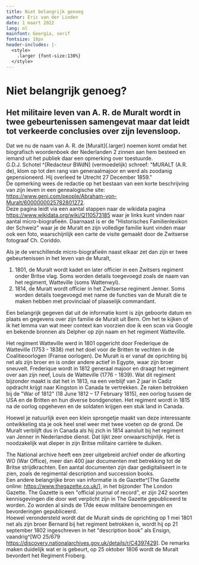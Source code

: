 ```yaml
---
title: Niet belangrijk genoeg
author: Eric van der Linden
date: 1 maart 2022
lang: nl
mainfont: Georgia, serif
fontsize: 18px
header-includes: |-
  <style>
    .larger {font-size:130%}
  </style>
---
```


# Niet belangrijk genoeg?

## Het militaire leven van A. R. de Muralt wordt in twee gebeurtenissen samengevat maar dat leidt tot verkeerde conclusies over zijn levensloop.

Dat we nu de naam van A. R. de [Muralt]{.larger} noemen komt omdat het biografisch woordenboek der Nederlanden 2 zinnen aan hem besteed en iemand uit het publiek daar een opmerking over toestuurde.  
G.D.J. Schotel ^[Redacteur BWdN] (vermoedelijk) schreef: "MURALT (A.R. de), klom op tot den rang van generaalmajoor en werd als zoodanig gepensioneerd. Hij overleed te Utrecht 27 December 1859."  
De opmerking wees de redactie op het bestaan van een korte beschrijving van zijn leven in een genealogische site: <https://www.geni.com/people/Abraham-von-Muralt/6000000025782801272>.  
Deze pagina leidt via een aantal stappen naar de wikidata pagina <https://www.wikidata.org/wiki/Q110573185> waar je links kunt vinden naar aantal micro-biografieën. Daarnaast is er de "Historisches Familienlexikon der Schweiz" waar je de Muralt en zijn volledige familie kunt vinden maar ook een foto, waarschijnlijk een carte de visite gemaakt door de Zwitserse fotograaf Ch. Coriddo.

Als je de verschillende micro-biografieën naast elkaar zet dan zijn er twee gebeurtenissen in het leven van de Muralt,  
1. 1801, de Muralt wordt kadet en later officier in een Zwitsers regiment onder Britse vlag. Soms worden details toegevoegd zoals de naam van het regiment, Watteville (soms Wattenwyl).
2. 1814, de Muralt wordt officier in het Zwitserse regiment Jenner. Soms worden details toegevoegd met name de functies van de Muralt die te maken hebben met provinciaal of plaaselijk commandant.

Een belangrijk gegeven dat uit de informatie komt is zijn geboorte datum en plaats en gegevens over zijn familie de Muralt uit Bern. Om het te kijken of ik het lemma van wat meer context kan voorzien doe ik een scan via Google en bekende bronnen als Delpher op zijn naam en het regiment Watteville.

Het regiment Watteville werd in 1801 opgericht door Frederique de Watteville (1753 - 1838) met het doel voor de Britten te vechten in de Coalitieoorlogen (Franse oorlogen). De Muralt is er vanaf de oprichting bij net als zijn broer en is onder andere actief in Egypte, waar zijn broer sneuvelt. Frederique wordt in 1812 generaal majoor en draagt het regiment over aan zijn neef, Louis de Watteville (1776 - 1839). Wat dit regiment bijzonder maakt is dat het in 1813, na een verblijf van 2 jaar in Cadiz opdracht krijgt naar Kingston in Canada te vertrekken. Ze raken betrokken bij de "War of 1812" (18 June 1812 – 17 February 1815), een oorlog tussen de USA en de Britten en hun diverse bondgenoten. Het regiment wordt in 1815 na de oorlog opgeheven en de soldaten krijgen een stuk land in Canada.

Hoewel je natuurlijk even een klein sprongetje maakt van deze interessante ontwikkeling sta je ook heel snel weer met twee voeten op de grond. De Muralt verblijft dus in Canada als hij zich in 1814 aansluit bij het regiment van Jenner in Nederlandse dienst. Dat lijkt zeer onwaarschijnlijk. Het is noodzakelijk wat dieper in zijn Britse militaire carrière te duiken.

The National archive heeft een zeer uitgebreid archief onder de afkorting WO (War Office), meer dan 400 jaar documenten met betrekking tot de Britse strijdkrachten. Een aantal documenten zijn daar gedigitaliseert in te zien, zoals de regimental description and succession books.   
Een andere belangrijke bron van informatie is de Gazette^[The Gazette online: <https://www.thegazette.co.uk/>], in het bijzonder The London Gazette. The Gazette is een "official journal of record", er zijn 242 soorten kennisgevingen die door wet verplicht zijn in The Gazette gepubliceerd te worden. Zo worden al sinds de 17de eeuw militaire benoemingen en bevorderingen gepubliceerd.  
Hoewel verondersteld wordt dat de Muralt sinds de oprichting op 1 mei 1801 net als zijn broer Bernard bij het regiment betrokken is, wordt hij op 21 september 1802 ingeschreven in het "description book" als Ensign, vaandrig^[WO 25/679 <https://discovery.nationalarchives.gov.uk/details/r/C4397429>]. De remarks maken duidelijk wat er is gebeurt, op 25 oktober 1806 wordt de Muralt bevordert het Regiment Froberg. 